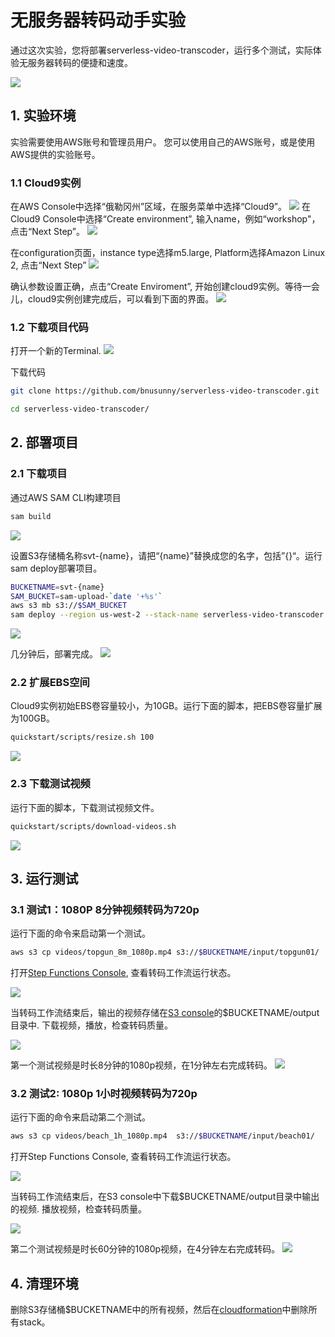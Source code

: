 # 无服务器转码动手实验

通过这次实验，您将部署serverless-video-transcoder，运行多个测试，实际体验无服务器转码的便捷和速度。

![](../images/serverless-video-transcoder.png)

## 1. 实验环境

实验需要使用AWS账号和管理员用户。 您可以使用自己的AWS账号，或是使用AWS提供的实验账号。

### 1.1 Cloud9实例

在AWS Console中选择“俄勒冈州”区域，在服务菜单中选择“Cloud9”。
![](img/1.png)
在Cloud9 Console中选择“Create environment”, 输入name，例如“workshop"，点击“Next Step”。
![](img/3.png)

在configuration页面，instance type选择m5.large, Platform选择Amazon Linux 2, 点击“Next Step”
![](img/4.png)

确认参数设置正确，点击“Create Enviroment”, 开始创建cloud9实例。等待一会儿，cloud9实例创建完成后，可以看到下面的界面。 
![](img/5.png)

### 1.2 下载项目代码

打开一个新的Terminal. 
![](img/6.png)

下载代码

```bash
git clone https://github.com/bnusunny/serverless-video-transcoder.git

cd serverless-video-transcoder/
```

## 2. 部署项目

### 2.1 下载项目

通过AWS SAM CLI构建项目

```bash
sam build
```
![](img/7.png)

设置S3存储桶名称svt-{name}，请把“{name}”替换成您的名字，包括”{}“。运行sam deploy部署项目。

```bash
BUCKETNAME=svt-{name}
SAM_BUCKET=sam-upload-`date '+%s'`
aws s3 mb s3://$SAM_BUCKET
sam deploy --region us-west-2 --stack-name serverless-video-transcoder --s3-bucket=$SAM_BUCKET --parameter-overrides VideosBucketName=$BUCKETNAME --capabilities=CAPABILITY_IAM
```

![](img/8.png)

几分钟后，部署完成。
![](img/9.png)

### 2.2 扩展EBS空间

Cloud9实例初始EBS卷容量较小，为10GB。运行下面的脚本，把EBS卷容量扩展为100GB。

```bash
quickstart/scripts/resize.sh 100

```
![](img/10.png)

### 2.3 下载测试视频

运行下面的脚本，下载测试视频文件。 

```bash
quickstart/scripts/download-videos.sh
```
![](img/11.png)

## 3. 运行测试

### 3.1 测试1：1080P 8分钟视频转码为720p

运行下面的命令来启动第一个测试。

```bash
aws s3 cp videos/topgun_8m_1080p.mp4 s3://$BUCKETNAME/input/topgun01/
```
打开[Step Functions Console](https://us-west-2.console.aws.amazon.com/states/home?region=us-west-2#), 查看转码工作流运行状态。

![](img/12.png)

当转码工作流结束后，输出的视频存储在[S3 console](https://s3.console.aws.amazon.com/s3/home?region=us-west-2)的$BUCKETNAME/output目录中. 下载视频，播放，检查转码质量。 

![](img/14.png)

第一个测试视频是时长8分钟的1080p视频，在1分钟左右完成转码。
![](img/13.png)

### 3.2 测试2: 1080p 1小时视频转码为720p

运行下面的命令来启动第二个测试。

```bash
aws s3 cp videos/beach_1h_1080p.mp4  s3://$BUCKETNAME/input/beach01/
```
打开Step Functions Console, 查看转码工作流运行状态。

![](img/15.png)

当转码工作流结束后，在S3 console中下载$BUCKETNAME/output目录中输出的视频. 播放视频，检查转码质量。 

![](img/16.png)

第二个测试视频是时长60分钟的1080p视频，在4分钟左右完成转码。
![](img/17.png)


## 4. 清理环境

删除S3存储桶$BUCKETNAME中的所有视频，然后在[cloudformation](https://us-west-2.console.aws.amazon.com/cloudformation/home?region=us-west-2)中删除所有stack。




